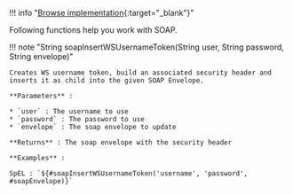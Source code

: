 !!! info "[Browse implementation](https://github.com/chutney-testing/chutney/blob/master/action-impl/src/main/java/com/chutneytesting/action/function/SoapFunction.java){:target="_blank"}"

Following functions help you work with SOAP.

!!! note "String soapInsertWSUsernameToken(String user, String password, String envelope)"

    Creates WS username token, build an associated security header and inserts it as child into the given SOAP Envelope.

    **Parameters** :

    * `user` : The username to use
    * `password` : The password to use
    * `envelope` : The soap envelope to update

    **Returns** : The soap envelope with the security header

    **Examples** :

    SpEL : `${#soapInsertWSUsernameToken('username', 'password', #soapEnvelope)}`
